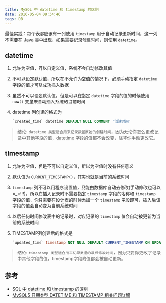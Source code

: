 ```yaml
---
title: MySQL 中 datetime 和 timestamp 的区别
date: 2016-05-04 09:34:46
tags: DB
---
```


最佳实践：每个表都应该有一列使用 `timestamp` 用于自动记录更新时间，这一列不需要在 Java 类中出现，如果需要记录创建时间，则使用 `datetime`。

<!--more-->

## datetime
1. 允许为空值，可以自定义值，系统不会自动修改其值

2. 不可以设定默认值，所以在不允许为空值的情况下，必须手动指定 `datetime` 字段的值才可以成功插入数据

3. 虽然不可以设定默认值，但是可以在指定 `datetime` 字段的值的时候使用 `now()` 变量来自动插入系统的当前时间

4. datetime 列创建的格式为

   ```sql
   `created_time` datetime DEFAULT NULL COMMENT '创建时间'
   ```

> 结论: `datetime 类型适合用来记录数据原始的创建时间`，因为无论你怎么更改记录中其他字段的值，datetime 字段的值都不会改变，除非你手动更改它。

## timestamp
1. 允许为空值，但是不可以自定义值，所以为空值时没有任何意义
2. 默认值为 `CURRENT_TIMESTAMP()`，其实也就是当前的系统时间
3. `timestamp` 列不可以用程序设置值，只能由数据库自动去修改(手动修改也可以 =_=!!!)，所以在插入记录时不需要指定 `timestamp` 字段的名称和 `timestamp` 字段的值，你只需要在设计表的时候添加一个 `timestamp` 字段即可，插入后该字段的值会自动变为当前系统时间
4. 以后任何时间修改表中的记录时，对应记录的 `timestamp` 值会自动被更新为当前的系统时间
5. TIMESTAMP列创建后的格式是

    ```sql
    `updated_time` timestamp NOT NULL DEFAULT CURRENT_TIMESTAMP ON UPDATE CURRENT_TIMESTAMP COMMENT '更新时间'
    ```

> 结论: `timestamp 类型适合用来记录数据的最后修改时间`，因为只要你更改了记录中其他字段的值，timestamp字段的值都会被自动更新。

## 参考
* [SQL 中 datetime 和 timestamp 的区别](http://blog.csdn.net/luoyin22/article/details/9068885)
* [MySQL5 日期类型 DATETIME 和 TIMESTAMP 相关问题详解](http://lavasoft.blog.51cto.com/62575/280284/)
